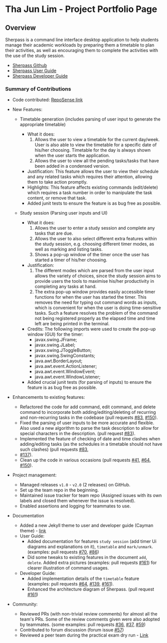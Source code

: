 # Tha Jun Lim - Project Portfolio Page

## Overview

Sherpass is a command line interface desktop application to help students manage their academic workloads
by preparing them a timetable to plan their activities, as well as encouraging them to 
complete the activities with the use of the study session.

- [Sherpass Github](https://github.com/AY2122S2-CS2113T-T09-1/tp)
- [Sherpass User Guide](https://ay2122s2-cs2113t-t09-1.github.io/tp/UserGuide.html)
- [Sherpass Developer Guide](https://ay2122s2-cs2113t-t09-1.github.io/tp/DeveloperGuide.html)

### Summary of Contributions

- Code contributed: [RepoSense link](https://nus-cs2113-ay2122s2.github.io/tp-dashboard/?search=&sort=groupTitle&sortWithin=title&timeframe=commit&mergegroup=&groupSelect=groupByRepos&breakdown=true&checkedFileTypes=docs~functional-code~test-code~other&since=2022-02-18&tabOpen=true&tabType=authorship&tabAuthor=jltha&tabRepo=AY2122S2-CS2113T-T09-1%2Ftp%5Bmaster%5D&authorshipIsMergeGroup=false&authorshipFileTypes=docs~functional-code~test-code~other&authorshipIsBinaryFileTypeChecked=false)


- New Features:

  - Timetable generation (includes parsing of user input to generate the appropriate timetable)
    - What it does: 
      1. Allows the user to view a timetable for the current day/week.
      User is also able to view the timetable for a specific date of his/her choosing.
      Timetable for the day is always shown when the user starts the application.
      2. Allows the user to view all the pending tasks/tasks that have been added
      in a condensed version.
    - Justification: This feature allows the user to view their schedule and any related tasks
    which requires their attention, allowing them to take action promptly.
    - Highlights: This feature affects existing commands (edit/delete) which requires a 
    task number in order to manipulate the task content, or remove that task.
    - Added junit tests to ensure the feature is as bug free as possible.
    
  - Study session (Parsing user inputs and UI)
    - What it does:
      1. Allows the user to enter a study session and complete any tasks that are due.
      2. Allows the user to also select different extra features within the study session, e.g.
      choosing different timer modes, as well as marking and listing tasks.
      3. Shows a pop-up window of the timer once the user has started a timer of his/her choosing.
    - Justification:
      1. The different modes which are parsed from the user input allows the variety of choices, since the 
      study session aims to provide users the tools to maximise his/her productivity in completing any tasks at hand.
      2. The extra pop-up window provides easily accessible timer functions for when the user has started the timer. 
      This removes the need for typing out command words as inputs, which is convenient for when the user is doing 
      time-sensitive tasks. Such a feature resolves the problem of the command not being registered properly as the 
      elapsed time and time left are being printed in the terminal.
    - Credits: The following imports were used to create the pop-up window (GUI) for the timer:
      - javax.swing.JFrame;
      - javax.swing.JLabel;
      - javax.swing.JToggleButton;
      - javax.swing.SwingConstants;
      - java.awt.BorderLayout;
      - java.awt.event.ActionListener;
      - java.awt.event.WindowEvent;
      - java.awt.event.WindowListener;
    - Added crucial junit tests (for parsing of inputs) to ensure the feature is as bug free as possible.
    

- Enhancements to existing features:

  - Refactored the code for add command, edit command, and delete command to incorporate
  both adding/editing/deleting of recurring and non-recurring tasks in the codebase
  (pull requests [#83](https://github.com/AY2122S2-CS2113T-T09-1/tp/pull/83), 
  [#150](https://github.com/AY2122S2-CS2113T-T09-1/tp/pull/150)).
  - Fixed the parsing of user inputs to be more accurate and flexible. 
  Also used a new algorithm to parse the task description to allow for special characters in the description.
  (pull request [#83](https://github.com/AY2122S2-CS2113T-T09-1/tp/pull/83)).
  - Implemented the feature of checking of date and time clashes when adding/editing tasks
  (as the schedules in a timetable should not have such clashes)
  (pull requests [#83](https://github.com/AY2122S2-CS2113T-T09-1/tp/pull/83),
  - [#137](https://github.com/AY2122S2-CS2113T-T09-1/tp/pull/137)).
  - Clean up the code in various occasions (pull requests [#41](https://github.com/AY2122S2-CS2113T-T09-1/tp/pull/41),
    [#64](https://github.com/AY2122S2-CS2113T-T09-1/tp/pull/64), [#150](https://github.com/AY2122S2-CS2113T-T09-1/tp/pull/150)).

- Project management:
    - Managed releases `v1.0` - `v2.0` (2 releases) on GitHub.
    - Set up the team repo in the beginning.
    - Maintained issue tracker for team repo 
    (Assigned issues with its own labels and closed them whenever the issue is resolved).
    - Enabled assertions and logging for teammates to use.

- Documentation
    - Added a new Jekyll theme to user and developer guide (Cayman theme) - [link](https://github.com/AY2122S2-CS2113T-T09-1/tp/tree/master/docs) 
    - User Guide:
      - Added documentation for features `study session` 
      (add timer Ui diagrams and explanations on it), `timetable` and `mark/unmark`. 
      (examples: pull requests [#70](https://github.com/AY2122S2-CS2113T-T09-1/tp/pull/70), [#86](https://github.com/AY2122S2-CS2113T-T09-1/tp/pull/86))
      - Did some tweaks to existing features in the document `add`, `delete`. Added extra pictures
      (examples: pull requests [#161](https://github.com/AY2122S2-CS2113T-T09-1/tp/pull/161))
      for clearer illustration of command usages.
    - Developer Guide:
      - Added implementation details of the `timetable` feature 
      (examples: pull requests [#64](https://github.com/AY2122S2-CS2113T-T09-1/tp/pull/64),
      [#139](https://github.com/AY2122S2-CS2113T-T09-1/tp/pull/139), [#161](https://github.com/AY2122S2-CS2113T-T09-1/tp/pull/161)).
      - Enhanced the architecture diagram of Sherpass. (pull request [#161](https://github.com/AY2122S2-CS2113T-T09-1/tp/pull/161))


- Community:
    - Reviewed PRs (with non-trivial review comments) for almost all the team's PRs. 
    Some of the review comments given were also adopted by teammates.
    (some examples: pull requests [#36](https://github.com/AY2122S2-CS2113T-T09-1/tp/pull/36),
    [#37](https://github.com/AY2122S2-CS2113T-T09-1/tp/pull/37), [#59](https://github.com/AY2122S2-CS2113T-T09-1/tp/pull/59))
    - Contributed to forum discussion (forum issue [#57](https://github.com/nus-cs2113-AY2122S2/forum/issues/57))
    - Reviewed a peer team during the practical exam dry run - [Link](https://github.com/jltha/ped/issues)


